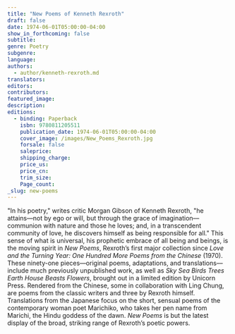 ```yaml
---
title: "New Poems of Kenneth Rexroth"
draft: false
date: 1974-06-01T05:00:00-04:00
show_in_forthcoming: false
subtitle:
genre: Poetry
subgenre:
language:
authors:
  - author/kenneth-rexroth.md
translators:
editors:
contributors:
featured_image:
description:
editions:
  - binding: Paperback
    isbn: 9780811205511
    publication_date: 1974-06-01T05:00:00-04:00
    cover_image: /images/New_Poems_Rexroth.jpg
    forsale: false
    saleprice:
    shipping_charge:
    price_us:
    price_cn:
    trim_size:
    Page_count:
_slug: new-poems
---
```


"In his poetry," writes critic Morgan Gibson of Kenneth Rexroth, "he attains––not by ego or will, but through the grace of imagination––communion with nature and those he loves; and, in a transcendent community of love, he discovers himself as being responsible for all." This sense of what is universal, his prophetic embrace of all being and beings, is the moving spirit in _New Poems_, Rexroth’s first major collection since _Love and the Turning Year: One Hundred More Poems from the Chinese_ (1970). These ninety-one pieces––original poems, adaptations, and translations––include much previously unpublished work, as well as _Sky Sea Birds Trees Earth House Beasts Flowers_, brought out in a limited edition by Unicorn Press. Rendered from the Chinese, some in collaboration with Ling Chung, are poems from the classic writers and three by Rexroth himself. Translations from the Japanese focus on the short, sensual poems of the contemporary woman poet Marichiko, who takes her pen name from Marichi, the Hindu goddess of the dawn. _New Poems_ is but the latest display of the broad, striking range of Rexroth’s poetic powers.

